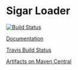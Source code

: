Sigar Loader
============

[![Build Status](https://api.travis-ci.org/kamon-io/sigar-loader.png)](https://api.travis-ci.org/kamon-io/sigar-loader.png)

[Documentation](https://github.com/kamon-io/sigar-loader/tree/master/sigar-loader/src/main/resources)

[Travis Build Status](https://travis-ci.org/kamon-io/sigar-loader)

[Artifacts on Maven Central](http://search.maven.org/#search%7Cga%7C1%7Csigar-loader)
